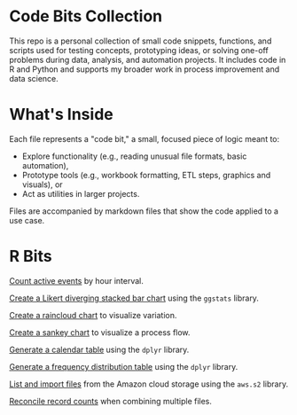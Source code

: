 # Code Bits Collection
This repo is a personal collection of small code snippets, functions, and scripts used for testing concepts, prototyping ideas, or solving one-off problems during data, analysis, and automation projects. It includes code in R and Python and supports my broader work in process improvement and data science.

# What's Inside
Each file represents a "code bit," a small, focused piece of logic meant to:
- Explore functionality (e.g., reading unusual file formats, basic automation),
- Prototype tools (e.g., workbook formatting, ETL steps, graphics and visuals), or
- Act as utilities in larger projects.

Files are accompanied by markdown files that show the code applied to a use case.

# R Bits

[Count active events](https://github.com/dtminnick/codebits/blob/main/R/count_by_hour_interval.md) by hour interval.

[Create a Likert diverging stacked bar chart](https://github.com/dtminnick/codebits/blob/main/R/likert_diverging_stacked_chart.md) using the `ggstats` library.

[Create a raincloud chart](https://github.com/dtminnick/codebits/blob/main/R/raincloud_chart.md) to visualize variation.

[Create a sankey chart](https://github.com/dtminnick/codebits/blob/main/R/sankey_chart.md) to visualize a process flow.

[Generate a calendar table](https://github.com/dtminnick/codebits/blob/main/R/create_calendar_table.md) using the `dplyr` library.

[Generate a frequency distribution table](https://github.com/dtminnick/codebits/blob/main/R/frequency_distribution_table.md) using the `dplyr` library.

[List and import files](https://github.com/dtminnick/codebits/blob/main/R/list_and_extract_aws_files.md) from the Amazon cloud storage using the `aws.s2` library.

[Reconcile record counts](https://github.com/dtminnick/codebits/blob/main/R/file_reconciliation.md) when combining multiple files.
